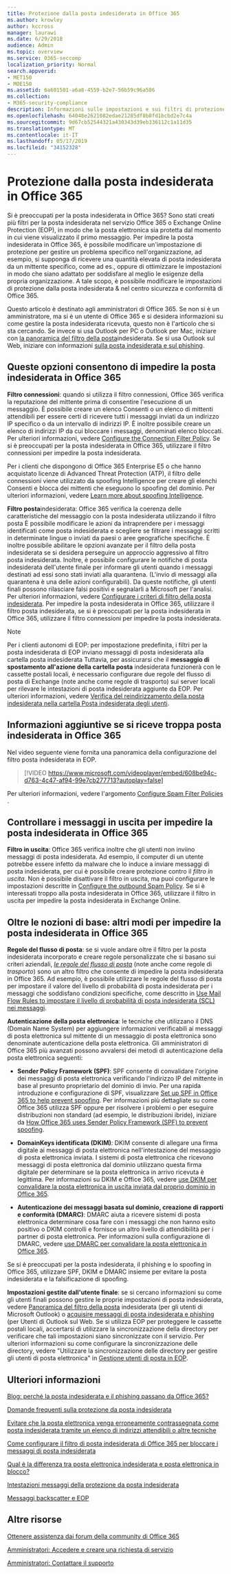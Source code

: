 ```yaml
---
title: Protezione dalla posta indesiderata in Office 365
ms.author: krowley
author: kccross
manager: laurawi
ms.date: 6/29/2018
audience: Admin
ms.topic: overview
ms.service: O365-seccomp
localization_priority: Normal
search.appverid:
- MET150
- MOE150
ms.assetid: 6a601501-a6a8-4559-b2e7-56b59c96a586
ms.collection:
- M365-security-compliance
description: Informazioni sulle impostazioni e sui filtri di protezione da posta indesiderata che consentono di impedire la posta indesiderata in Exchange Online e Office 365. Ottenere troppi messaggi di posta indesiderata in Office 365? È possibile personalizzare i filtri posta indesiderata e le impostazioni dei criteri di protezione da posta indesiderata
ms.openlocfilehash: 64048e2621082edae21285df8b8fd1bcbd2e7c4a
ms.sourcegitcommit: 9d67cb52544321a430343d39eb336112c1a11d35
ms.translationtype: MT
ms.contentlocale: it-IT
ms.lasthandoff: 05/17/2019
ms.locfileid: "34152328"
---
```

# <a name="office-365-email-anti-spam-protection"></a>Protezione dalla posta indesiderata in Office 365

Si è preoccupati per la posta indesiderata in Office 365? Sono stati creati più filtri per la posta indesiderata nel servizio Office 365 o Exchange Online Protection (EOP), in modo che la posta elettronica sia protetta dal momento in cui viene visualizzato il primo messaggio. Per impedire la posta indesiderata in Office 365, è possibile modificare un'impostazione di protezione per gestire un problema specifico nell'organizzazione, ad esempio, si supponga di ricevere una quantità elevata di posta indesiderata da un mittente specifico, come ad es., oppure di ottimizzare le impostazioni in modo che siano adattato per soddisfare al meglio le esigenze della propria organizzazione. A tale scopo, è possibile modificare le impostazioni di protezione dalla posta indesiderata &amp; nel centro sicurezza e conformità di Office 365.
  
Questo articolo è destinato agli amministratori di Office 365. Se non si è un amministratore, ma si è un utente di Office 365 e si desidera informazioni su come gestire la posta indesiderata ricevuta, questo non è l'articolo che si sta cercando. Se invece si usa Outlook per PC o Outlook per Mac, iniziare con [la panoramica del filtro della posta](https://support.office.com/article/5ae3ea8e-cf41-4fa0-b02a-3b96e21de089)indesiderata. Se si usa Outlook sul Web, iniziare con informazioni [sulla posta indesiderata e sul phishing](https://support.office.com/article/86c1d76f-4d5a-4967-9647-35665dc17c31).
  
## <a name="these-options-help-you-prevent-spam-in-office-365"></a>Queste opzioni consentono di impedire la posta indesiderata in Office 365

 **Filtro connessioni**: quando si utilizza il filtro connessioni, Office 365 verifica la reputazione del mittente prima di consentire l'esecuzione di un messaggio. È possibile creare un elenco Consenti o un elenco di mittenti attendibili per essere certi di ricevere tutti i messaggi inviati da un indirizzo IP specifico o da un intervallo di indirizzi IP. È inoltre possibile creare un elenco di indirizzi IP da cui bloccare i messaggi, denominati elenco bloccati. Per ulteriori informazioni, vedere [Configure the Connection Filter Policy](https://technet.microsoft.com/library/jj200718%28v=exchg.150%29.aspx). Se si è preoccupati per la posta indesiderata in Office 365, utilizzare il filtro connessioni per impedire la posta indesiderata.
  
Per i clienti che dispongono di Office 365 Enterprise E5 o che hanno acquistato licenze di Advanced Threat Protection (ATP), il filtro delle connessioni viene utilizzato da spoofing Intelligence per creare gli elenchi Consenti e blocca dei mittenti che eseguono lo spoofing del dominio. Per ulteriori informazioni, vedere [Learn more about spoofing Intelligence](https://go.microsoft.com/fwlink/?LinkID=735009).
  
 **Filtro posta**indesiderata: Office 365 verifica la coerenza delle caratteristiche del messaggio con la posta indesiderata utilizzando il filtro posta È possibile modificare le azioni da intraprendere per i messaggi identificati come posta indesiderata e scegliere se filtrare i messaggi scritti in determinate lingue o inviati da paesi o aree geografiche specifiche. È inoltre possibile abilitare le opzioni avanzate per il filtro della posta indesiderata se si desidera perseguire un approccio aggressivo al filtro posta indesiderata. Inoltre, è possibile configurare le notifiche di posta indesiderata dell'utente finale per informare gli utenti quando i messaggi destinati ad essi sono stati inviati alla quarantena. (L'invio di messaggi alla quarantena è una delle azioni configurabili). Da queste notifiche, gli utenti finali possono rilasciare falsi positivi e segnalarli a Microsoft per l'analisi. Per ulteriori informazioni, vedere [Configurare i criteri di filtro della posta indesiderata](https://go.microsoft.com/fwlink/p/?LinkId=617147). Per impedire la posta indesiderata in Office 365, utilizzare il filtro posta indesiderata, se si è preoccupati per la posta indesiderata in Office 365, utilizzare il filtro connessioni per impedire la posta indesiderata.
  
> [!NOTE]
> Per i clienti autonomi di EOP: per impostazione predefinita, i filtri per la posta indesiderata di EOP inviano messaggi di posta indesiderata alla cartella posta indesiderata Tuttavia, per assicurarsi che il **messaggio di spostamento all'azione della cartella posta** indesiderata funzionerà con le cassette postali locali, è necessario configurare due regole del flusso di posta di Exchange (note anche come regole di trasporto) sui server locali per rilevare le intestazioni di posta indesiderata aggiunte da EOP. Per ulteriori informazioni, vedere [Verifica del reindirizzamento della posta indesiderata nella cartella Posta indesiderata degli utenti](https://technet.microsoft.com/library/jj837173%28v=exchg.150%29.aspx). 
  
## <a name="extra-information-if-you-receive-too-much-spam-in-office-365"></a>Informazioni aggiuntive se si riceve troppa posta indesiderata in Office 365

Nel video seguente viene fornita una panoramica della configurazione del filtro posta indesiderata in EOP.
  
> [!VIDEO https://www.microsoft.com/videoplayer/embed/608be94c-d763-4c47-af94-99e7cb277713?autoplay=false]
  
Per ulteriori informazioni, vedere l'argomento [Configure Spam Filter Policies](https://go.microsoft.com/fwlink/p/?LinkId=617147) .
  
## <a name="check-your-outgoing-messages-to-prevent-spam-in-office-365"></a>Controllare i messaggi in uscita per impedire la posta indesiderata in Office 365

 **Filtro in uscita**: Office 365 verifica inoltre che gli utenti non inviino messaggi di posta indesiderata. Ad esempio, il computer di un utente potrebbe essere infetto da malware che lo induce a inviare messaggi di posta indesiderata, per cui è possibile creare protezione contro il *filtro in uscita*. Non è possibile disattivare il filtro in uscita, ma puoi configurare le impostazioni descritte in [Configure the outbound Spam Policy](https://technet.microsoft.com/library/jj200737%28v=exchg.150%29.aspx). Se si è interessati troppo alla posta indesiderata in Office 365, utilizzare il filtro in uscita per impedire la posta indesiderata in Exchange Online.
  
## <a name="beyond-the-basics-more-ways-to-prevent-spam-in-office-365"></a>Oltre le nozioni di base: altri modi per impedire la posta indesiderata in Office 365

 **Regole del flusso di posta**: se si vuole andare oltre il filtro per la posta indesiderata incorporato e creare regole personalizzate che si basano sui criteri aziendali, _[le regole del flusso di posta](https://technet.microsoft.com/library/jj919238%28v=exchg.150%29.aspx)_ (note anche come regole di _trasporto_) sono un altro filtro che consente di impedire la posta indesiderata in Office 365. Ad esempio, è possibile utilizzare le regole del flusso di posta per impostare il valore del livello di probabilità di posta indesiderata per i messaggi che soddisfano condizioni specifiche, come descritto in [Use Mail Flow Rules to impostare il livello di probabilità di posta indesiderata (SCL) nei messaggi](use-mail-flow-rules-to-set-the-spam-confidence-level-scl-in-messages.md).
  
 **Autenticazione della posta elettronica**: le tecniche che utilizzano il DNS (Domain Name System) per aggiungere informazioni verificabili ai messaggi di posta elettronica sul mittente di un messaggio di posta elettronica sono denominate autenticazione della posta elettronica. Gli amministratori di Office 365 più avanzati possono avvalersi dei metodi di autenticazione della posta elettronica seguenti:
  
- **Sender Policy Framework (SPF)**: SPF consente di convalidare l'origine dei messaggi di posta elettronica verificando l'indirizzo IP del mittente in base al presunto proprietario del dominio di invio. Per una rapida introduzione e configurazione di SPF, visualizzare [Set up SPF in Office 365 to help prevent spoofing](https://technet.microsoft.com/library/dn789058%28v=exchg.150%29.aspx). Per informazioni più dettagliate su come Office 365 utilizza SPF oppure per risolvere i problemi o per eseguire distribuzioni non standard (ad esempio, le distribuzioni ibride), iniziare da [How Office 365 uses Sender Policy Framework (SPF) to prevent spoofing](https://technet.microsoft.com/library/mt712724%28v=exchg.150%29.aspx).

- **DomainKeys identificata (DKIM)**: DKIM consente di allegare una firma digitale ai messaggi di posta elettronica nell'intestazione del messaggio di posta elettronica inviata. I sistemi di posta elettronica che ricevono messaggi di posta elettronica dal dominio utilizzano questa firma digitale per determinare se la posta elettronica in arrivo ricevuta è legittima. Per informazioni su DKIM e Office 365, vedere [use DKIM per convalidare la posta elettronica in uscita inviata dal proprio dominio in Office 365](https://technet.microsoft.com/library/mt695945%28v=exchg.150%29.aspx).

- **Autenticazione dei messaggi basata sul dominio, creazione di rapporti e conformità (DMARC)**: DMARC aiuta a ricevere sistemi di posta elettronica determinare cosa fare con i messaggi che non hanno esito positivo o DKIM controlli e fornisce un altro livello di attendibilità per i partner di posta elettronica. Per informazioni sulla configurazione di DMARC, vedere [use DMARC per convalidare la posta elettronica in Office 365](https://technet.microsoft.com/library/mt734386%28v=exchg.150%29.aspx).

Se si è preoccupati per la posta indesiderata, il phishing e lo spoofing in Office 365, utilizzare SPF, DKIM e DMARC insieme per evitare la posta indesiderata e la falsificazione di spoofing.
  
 **Impostazioni gestite dall'utente finale**: se si cercano informazioni su come gli utenti finali possono gestire le proprie impostazioni di posta indesiderata, vedere [Panoramica del filtro della posta](https://go.microsoft.com/fwlink/?LinkId=270065) indesiderata (per gli utenti di Microsoft Outlook) o [acquisire messaggi di posta indesiderata e phishing](https://go.microsoft.com/fwlink/?LinkId=270068) (per Utenti di Outlook sul Web. Se si utilizza EOP per proteggere le cassette postali locali, accertarsi di utilizzare la sincronizzazione della directory per verificare che tali impostazioni siano sincronizzate con il servizio. Per ulteriori informazioni su come configurare la sincronizzazione delle directory, vedere "Utilizzare la sincronizzazione delle directory per gestire gli utenti di posta elettronica" in [Gestione utenti di posta in EOP](https://technet.microsoft.com/library/dn636911%28v=exchg.150%29.aspx).
  
## <a name="for-more-information"></a>Ulteriori informazioni

[Blog: perché la posta indesiderata e il phishing passano da Office 365?](https://go.microsoft.com/fwlink/?LinkId=528179 )
  
[Domande frequenti sulla protezione da posta indesiderata](https://technet.microsoft.com/library/jj937231%28v=exchg.150%29.aspx)
  
[Evitare che la posta elettronica venga erroneamente contrassegnata come posta indesiderata tramite un elenco di indirizzi attendibili o altre tecniche](prevent-email-from-being-marked-as-spam-0.md)
  
[Come configurare il filtro di posta indesiderata di Office 365 per bloccare i messaggi di posta indesiderata](reduce-spam-email.md)
  
[Qual è la differenza tra posta elettronica indesiderata e posta elettronica in blocco?](https://technet.microsoft.com/library/dn720441%28v=exchg.150%29.aspx)
  
[Intestazioni messaggi della protezione da posta indesiderata](https://technet.microsoft.com/library/dn205071%28v=exchg.150%29.aspx)
  
[Messaggi backscatter e EOP](https://technet.microsoft.com/library/dn499795%28v=exchg.150%29.aspx)

## <a name="more-resources"></a>Altre risorse

[Ottenere assistenza dai forum della community di Office 365](https://go.microsoft.com/fwlink/p/?LinkId=518605)
  
[Amministratori: Accedere e creare una richiesta di servizio](https://go.microsoft.com/fwlink/p/?LinkId=519124)
  
[Amministratori: Contattare il supporto](https://go.microsoft.com/fwlink/p/?LinkID=518322)
